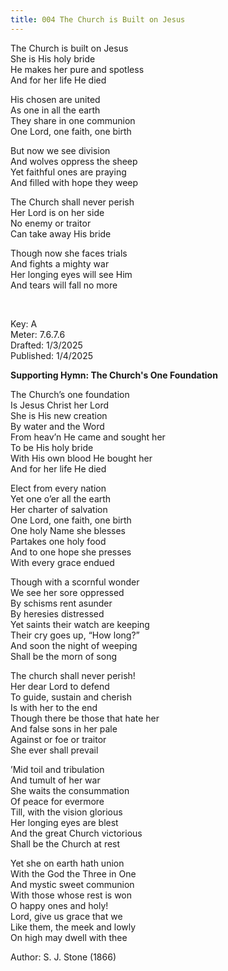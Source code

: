 ```yaml
---
title: 004 The Church is Built on Jesus
---
```


The Church is built on Jesus \
She is His holy bride \
He makes her pure and spotless \
And for her life He died

His chosen are united \
As one in all the earth \
They share in one communion \
One Lord, one faith, one birth

But now we see division \
And wolves oppress the sheep \
Yet faithful ones are praying \
And filled with hope they weep 

The Church shall never perish \
Her Lord is on her side \
No enemy or traitor \
Can take away His bride 

Though now she faces trials \
And fights a mighty war \
Her longing eyes will see Him \
And tears will fall no more

<br />

Key: A \
Meter: 7.6.7.6 \
Drafted: 1/3/2025 \
Published: 1/4/2025

**Supporting Hymn: The Church's One Foundation**


The Church’s one foundation \
Is Jesus Christ her Lord \
She is His new creation \
By water and the Word \
From heav’n He came and sought her \
To be His holy bride \
With His own blood He bought her \
And for her life He died

Elect from every nation \
Yet one o’er all the earth \
Her charter of salvation \
One Lord, one faith, one birth \
One holy Name she blesses \
Partakes one holy food \
And to one hope she presses \
With every grace endued 

Though with a scornful wonder \
We see her sore oppressed \
By schisms rent asunder \
By heresies distressed \
Yet saints their watch are keeping \
Their cry goes up, “How long?” \
And soon the night of weeping \
Shall be the morn of song 

The church shall never perish! \
Her dear Lord to defend \
To guide, sustain and cherish \
Is with her to the end \
Though there be those that hate her \
And false sons in her pale \
Against or foe or traitor \
She ever shall prevail

’Mid toil and tribulation \
And tumult of her war \
She waits the consummation \
Of peace for evermore \
Till, with the vision glorious \
Her longing eyes are blest \
And the great Church victorious \
Shall be the Church at rest 

Yet she on earth hath union \
With the God the Three in One \
And mystic sweet communion \
With those whose rest is won \
O happy ones and holy! \
Lord, give us grace that we \
Like them, the meek and lowly \
On high may dwell with thee

Author: S. J. Stone (1866)


